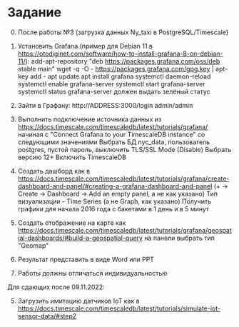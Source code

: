 # Задание

0. После работы №3 (загрузка данных Ny_taxi в PostgreSQL/Timescale)

1. Установить Grafana (пример для Debian 11 в https://otodiginet.com/software/how-to-install-grafana-8-on-debian-11/):
add-apt-repository "deb https://packages.grafana.com/oss/deb stable main"
wget -q -O - https://packages.grafana.com/gpg.key | apt-key add -
apt update
apt install grafana
systemctl daemon-reload
systemctl enable grafana-server
systemctl start grafana-server
systemctl status grafana-server должен выдать зелёный статус

2. Зайти в Графану:
http://ADDRESS:3000/login
admin/admin
3. Выполнить подключение источника данных из https://docs.timescale.com/timescaledb/latest/tutorials/grafana/
начиная с "Connect Grafana to your TimescaleDB instance" со следующими значениями
Выбрать БД nyc_data, 
пользователь postgres, пустой пароль, 
выключить TLS/SSL Mode (Disable)
Выбрать версию 12+
Включить TimescaleDB

3. Создать дашборд как в 
https://docs.timescale.com/timescaledb/latest/tutorials/grafana/create-dashboard-and-panel/#creating-a-grafana-dashboard-and-panel
(+ -> Create -> Dashboard -> Add an empty panel, а не как указано)
Тип визуализации - Time Series (а не Graph, как указано)
Получить графики для начала 2016 года с бакетами в 1 день и в 5 минут

4. Создать отображение на карте как 
https://docs.timescale.com/timescaledb/latest/tutorials/grafana/geospatial-dashboards/#build-a-geospatial-query
на панели выбрать тип "Geomap"

5. Результат представить в виде Word или PPT

6. Работы должны отличаться индивидуальностью


Для сдающих после 09.11.2022:

5. Загрузить имитацию датчиков IoT как в https://docs.timescale.com/timescaledb/latest/tutorials/simulate-iot-sensor-data/#step2



